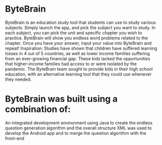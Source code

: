 # ByteBrain
ByteBrain is an education study tool that students can use to study various subjects. Simply launch the app, and pick the subject you want to study. In each subject, you can pick the unit and specific chapter you wish to practice. ByteBrain will show you endless word problems related to the chapter. Once you have your answer, input your value into ByteBrain and repeat!
Inspiration: Studies have shown that children have suffered learning losses in 4 out of 5 countries, as well as lower income families suffering from an ever-growing financial gap. These kids lacked the opportunities that higher-income families had access to or were isolated by the pandemic. The ByteBrain team sought to provide kids in their high school education, with an alternative learning tool that they could use whenever they needed.
# ByteBrain was built using a combination of:
An integrated development environment using Java to create the endless question generation algorithm and the overall structure
XML was used to develop the Android app and to merge the question algorithm with the front-end

 
